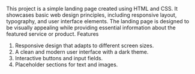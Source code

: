 This project is a simple landing page created using HTML and CSS. It showcases basic web design principles, including responsive layout, typography, and user interface elements. The landing page is designed to be visually appealing while providing essential information about the featured service or product.
Features
1) Responsive design that adapts to different screen sizes.
2) A clean and modern user interface with a dark theme.
3) Interactive buttons and input fields.
4) Placeholder sections for text and images.
